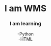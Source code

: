 
<div align = "center">
    <h1>
    I am WMS
    </h1>
    <h3>I am learning</h3>
    -Python<br/>
    -HTML<br/>
    </div>
